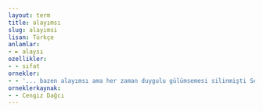 ```yaml
---
layout: term
title: alayımsı
slug: alayimsi
lisan: Türkçe
anlamlar:
- ► alaysı
ozellikler:
- - sıfat
ornekler:
- - '... bazen alayımsı ama her zaman duygulu gülümsemesi silinmişti Seyit Ümer''in yüzünden.'
orneklerkaynak:
- - Cengiz Dağcı
---
```

